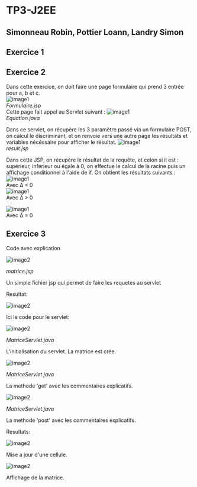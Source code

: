 # TP3-J2EE 
## Simonneau Robin, Pottier Loann, Landry Simon

## **Exercice 1**

## **Exercice 2**
Dans cette exercice, on doit faire une page formulaire qui prend 3 entrée pour a, b et c.  
![image1](images/EX2_2.png)  
*Formulaire.jsp*  
Cette page fait appel au Servlet suivant :
![image1](images/EX2_1.png)  
*Equation.java*

Dans ce servlet, on récupère les 3 paramètre passé via un formulaire POST, on calcul le discriminant, et on renvoie vers une autre page les résultats et variables nécéssaire pour afficher le résultat.
![image1](images/EX2_3.png)  
*result.jsp*

Dans cette JSP, on récupère le résultat de la requête, et celon si il est : supérieur, inférieur ou égale à 0, on effectue le calcul de la racine puis un affichage conditionnel à l'aide de if.
On obtient les résultats suivants :  
![image1](images/EX2_4.png)   
Avec ∆ < 0  
![image1](images/EX2_5.png)   
Avec ∆ > 0  

![image1](images/EX2_6.png)   
Avec ∆ = 0  

## **Exercice 3**

Code avec explication

![image2](images/EX3-MATRICE-JSP.jpg)

*matrice.jsp*

Un simple fichier jsp qui permet de faire les requetes au servlet

Resultat:

![image2](images/EX3-RESULT-JSP.png)



Ici le code pour le servlet:

![image2](images/EX3-SERVLET-INIT.jpg)

*MatriceServlet.java*


L'initialisation du servlet. La matrice est crée.

![image2](images/EX3-SERVLET-GET.jpg)

*MatriceServlet.java*

La methode 'get' avec les commentaires explicatifs.

![image2](images/EX3-SERVLET-POST.jpg)

*MatriceServlet.java*


La methode 'post' avec les commentaires explicatifs.

Resultats:

![image2](images/EX3-RESULT-UPDATE-CELL.png)

Mise a jour d'une cellule. 

![image2](images/EX3-RESULT-SHOW-ALL.png)

Affichage de la matrice.


